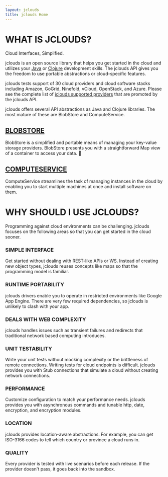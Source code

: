 ```yaml
---
layout: jclouds
title: jclouds Home
---
```


WHAT IS JCLOUDS? 
===============

Cloud Interfaces, Simplified.

jclouds is an open source library that helps you get started in the cloud and utilizes your [Java](http://www.oracle.com/technetwork/java/index.html) 
or [Clojure](http://clojure.org) development skills. The jclouds API gives you the freedom to use portable abstractions or cloud-specific features. 

jclouds tests support of 30 cloud providers and cloud software stacks including Amazon, GoGrid, Ninefold, vCloud, OpenStack, and Azure.  Please see the
complete list of [jclouds supported providers](http://www.jclouds.org/documentation/reference/supported-providers/) that are promoted by the jclouds API.

jclouds offers several API abstractions as Java and Clojure libraries. The most mature of these are BlobStore and ComputeService.

## [BLOBSTORE](http://www.jclouds.org/documentation/userguide/blobstore-guide/)
BlobStore is a simplified and portable means of managing your key-value storage providers.  BlobStore presents you with a straightforward 
Map view of a container to access your data.

## [COMPUTESERVICE](http://www.jclouds.org/documentation/userguide/compute/)
ComputeService streamlines the task of managing instances in the cloud by enabling you to start multiple machines at once and install software on them.


# WHY SHOULD I USE JCLOUDS?
Programming against cloud environments can be challenging. jclouds focuses on the following areas so that you can get started in the cloud sooner.

### SIMPLE INTERFACE
Get started without dealing with REST-like APIs or WS.  Instead of creating new object types, jclouds reuses concepts like maps so that the programming 
model is familiar. 

### RUNTIME PORTABILITY
jclouds drivers enable you to operate in restricted environments like Google App Engine. There are very few required dependencies, so jclouds is unlikely 
to clash with your app.

### DEALS WITH WEB COMPLEXITY
jclouds handles issues such as transient failures and redirects that traditional network based computing introduces.

### UNIT TESTABILITY
Write your unit tests without mocking complexity or the brittleness of remote connections.  Writing tests for cloud endpoints is difficult. jclouds provides 
you with Stub connections that simulate a cloud without creating network connections. 

### PERFORMANCE
Customize configuration to match your performance needs.  jclouds provides you with asynchronous commands and tunable http, date, encryption, and 
encryption modules.

### LOCATION
jclouds provides location-aware abstractions. For example, you can get ISO-3166 codes to tell which country or province a cloud runs in.

### QUALITY 
Every provider is tested with live scenarios before each release. If the provider doesn't pass, it goes back into the sandbox.